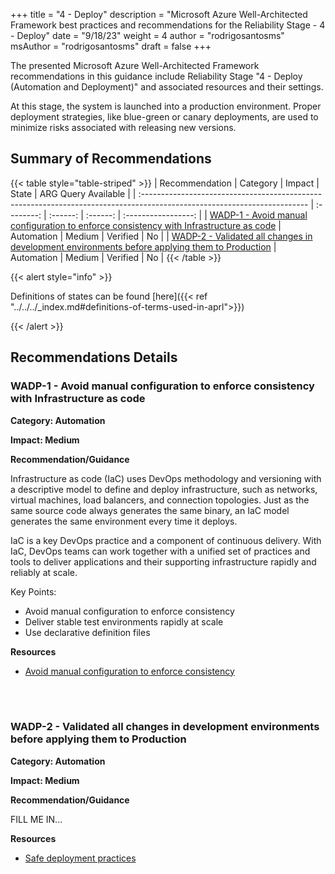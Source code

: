 +++
title = "4 - Deploy"
description = "Microsoft Azure Well-Architected Framework best practices and recommendations for the Reliability Stage - 4 - Deploy"
date = "9/18/23"
weight = 4
author = "rodrigosantosms"
msAuthor = "rodrigosantosms"
draft = false
+++

The presented Microsoft Azure Well-Architected Framework recommendations in this guidance include Reliability Stage "4 - Deploy (Automation and Deployment)" and associated resources and their settings.

At this stage, the system is launched into a production environment. Proper deployment strategies, like blue-green or canary deployments, are used to minimize risks associated with releasing new versions.

## Summary of Recommendations

{{< table style="table-striped" >}}
| Recommendation                                                                                                           |  Category  |  Impact   |  State    | ARG Query Available |
| :----------------------------------------------------------------------------------------------------------------------- | :--------: | :------:  | :------:  | :-----------------: |
| [WADP-1 - Avoid manual configuration to enforce consistency with Infrastructure as code](#wadp-1---avoid-manual-configuration-to-enforce-consistency-with-infrastructure-as-code)        | Automation | Medium    | Verified  |         No          |
| [WADP-2 - Validated all changes in development environments before applying them to Production](#wadp-2---validated-all-changes-in-development-environments-before-applying-them-to-production) | Automation | Medium    | Verified  |         No          |
{{< /table >}}

{{< alert style="info" >}}

Definitions of states can be found [here]({{< ref "../../../_index.md#definitions-of-terms-used-in-aprl">}})

{{< /alert >}}

## Recommendations Details

### WADP-1 - Avoid manual configuration to enforce consistency with Infrastructure as code

**Category: Automation**

**Impact: Medium**

**Recommendation/Guidance**

Infrastructure as code (IaC) uses DevOps methodology and versioning with a descriptive model to define and deploy infrastructure, such as networks, virtual machines, load balancers, and connection topologies. Just as the same source code always generates the same binary, an IaC model generates the same environment every time it deploys.

IaC is a key DevOps practice and a component of continuous delivery. With IaC, DevOps teams can work together with a unified set of practices and tools to deliver applications and their supporting infrastructure rapidly and reliably at scale.

Key Points:

- Avoid manual configuration to enforce consistency
- Deliver stable test environments rapidly at scale
- Use declarative definition files

**Resources**

- [Avoid manual configuration to enforce consistency](https://learn.microsoft.com/devops/deliver/what-is-infrastructure-as-code#avoid-manual-configuration-to-enforce-consistency)

<br><br>

### WADP-2 - Validated all changes in development environments before applying them to Production

**Category: Automation**

**Impact: Medium**

**Recommendation/Guidance**

FILL ME IN...

**Resources**

- [Safe deployment practices](https://learn.microsoft.com/devops/operate/safe-deployment-practices)

<br><br>
